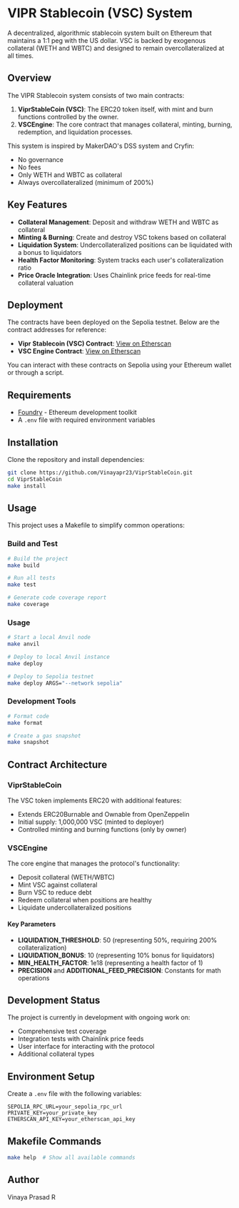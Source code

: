 # VIPR Stablecoin (VSC) System

A decentralized, algorithmic stablecoin system built on Ethereum that maintains a 1:1 peg with the US dollar. VSC is backed by exogenous collateral (WETH and WBTC) and designed to remain overcollateralized at all times.

## Overview

The VIPR Stablecoin system consists of two main contracts:

1. **ViprStableCoin (VSC)**: The ERC20 token itself, with mint and burn functions controlled by the owner.
2. **VSCEngine**: The core contract that manages collateral, minting, burning, redemption, and liquidation processes.

This system is inspired by MakerDAO's DSS system and Cryfin:
- No governance
- No fees
- Only WETH and WBTC as collateral
- Always overcollateralized (minimum of 200%)

## Key Features

- **Collateral Management**: Deposit and withdraw WETH and WBTC as collateral
- **Minting & Burning**: Create and destroy VSC tokens based on collateral
- **Liquidation System**: Undercollateralized positions can be liquidated with a bonus to liquidators
- **Health Factor Monitoring**: System tracks each user's collateralization ratio
- **Price Oracle Integration**: Uses Chainlink price feeds for real-time collateral valuation

## Deployment

The contracts have been deployed on the Sepolia testnet. Below are the contract addresses for reference:

- **Vipr Stablecoin (VSC) Contract**: [View on Etherscan](https://sepolia.etherscan.io/address/0x8beb8fe513ff3f15571c0E8cAa36B4d1cbe5e29d)
- **VSC Engine Contract**: [View on Etherscan](https://sepolia.etherscan.io/address/0x346E008Df62609E40C46bbF549Ec4848348157eb)

You can interact with these contracts on Sepolia using your Ethereum wallet or through a script.


## Requirements

- [Foundry](https://book.getfoundry.sh/getting-started/installation) - Ethereum development toolkit
- A `.env` file with required environment variables

## Installation

Clone the repository and install dependencies:

```bash
git clone https://github.com/Vinayapr23/ViprStableCoin.git
cd ViprStableCoin
make install
```

## Usage

This project uses a Makefile to simplify common operations:

### Build and Test

```bash
# Build the project
make build

# Run all tests
make test

# Generate code coverage report
make coverage
```

### Usage

```bash
# Start a local Anvil node
make anvil

# Deploy to local Anvil instance
make deploy

# Deploy to Sepolia testnet
make deploy ARGS="--network sepolia"
```

### Development Tools

```bash
# Format code
make format

# Create a gas snapshot
make snapshot
```

## Contract Architecture

### ViprStableCoin

The VSC token implements ERC20 with additional features:

- Extends ERC20Burnable and Ownable from OpenZeppelin
- Initial supply: 1,000,000 VSC (minted to deployer)
- Controlled minting and burning functions (only by owner)

### VSCEngine

The core engine that manages the protocol's functionality:

- Deposit collateral (WETH/WBTC)
- Mint VSC against collateral
- Burn VSC to reduce debt
- Redeem collateral when positions are healthy
- Liquidate undercollateralized positions

#### Key Parameters

- **LIQUIDATION_THRESHOLD**: 50 (representing 50%, requiring 200% collateralization)
- **LIQUIDATION_BONUS**: 10 (representing 10% bonus for liquidators)
- **MIN_HEALTH_FACTOR**: 1e18 (representing a health factor of 1)
- **PRECISION** and **ADDITIONAL_FEED_PRECISION**: Constants for math operations


## Development Status

The project is currently in development with ongoing work on:

- Comprehensive test coverage
- Integration tests with Chainlink price feeds
- User interface for interacting with the protocol
- Additional collateral types

## Environment Setup

Create a `.env` file with the following variables:

```
SEPOLIA_RPC_URL=your_sepolia_rpc_url
PRIVATE_KEY=your_private_key
ETHERSCAN_API_KEY=your_etherscan_api_key
```

## Makefile Commands

```bash
make help  # Show all available commands
```

## Author

Vinaya Prasad R
